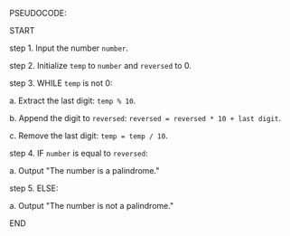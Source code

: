PSEUDOCODE:



START

step 1. Input the number `number`.

step 2. Initialize `temp` to `number` and `reversed` to 0.

step 3. WHILE `temp` is not 0:

   a. Extract the last digit: `temp % 10`.
   
   b. Append the digit to `reversed`: `reversed = reversed * 10 + last digit`.
   
   c. Remove the last digit: `temp = temp / 10`.
   
step 4. IF `number` is equal to `reversed`:

   a. Output "The number is a palindrome."
   
step 5. ELSE:

   a. Output "The number is not a palindrome."

END
